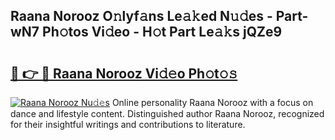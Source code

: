 ## Raana Norooz O𝚗lyf𝚊ns Le𝚊𝚔ed N𝚞𝚍es - Part-wN7 Ph𝚘tos Vi𝚍eo - H𝚘t Part Le𝚊𝚔s jQZe9

# <h2><a href="http://hf7ho3.feru.top/?c=Raana+Norooz">🔗 👉 🔴 Raana Norooz Vi𝚍𝚎o Ph𝚘t𝚘𝚜</a></h2>

[![Raana Norooz Nu𝚍𝚎s](https://i.imgur.com/0TWrTi3.gif)](http://hf7ho3.feru.top/?c=Raana+Norooz)
Online personality Raana Norooz with a focus on dance and lifestyle content. Distinguished author Raana Norooz, recognized for their insightful writings and contributions to literature. 

